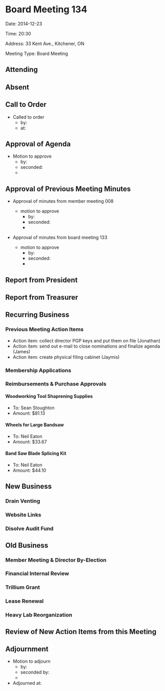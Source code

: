 # Board Meeting 134

Date: 2014-12-23

Time: 20:30

Address: 33 Kent Ave., Kitchener, ON

Meeting Type: Board Meeting

## Attending

## Absent

## Call to Order
* Called to order
    * by: 
    * at: 

## Approval of Agenda
* Motion to approve
    * by: 
    * seconded: 
    * 

## Approval of Previous Meeting Minutes
* Approval of minutes from member meeting 008
    * motion to approve
        * by: 
        * seconded: 
        * 

* Approval of minutes from board meeting 133
    * motion to approve
        * by: 
        * seconded: 
        * 

## Report from President

## Report from Treasurer

## Recurring Business

### Previous Meeting Action Items
* Action item: collect director PGP keys and put them on file (Jonathan)
* Action item: send out e-mail to close nominations and finalize agenda (James)
* Action item: create physical filing cabinet (Jaymis)

### Membership Applications

### Reimbursements & Purchase Approvals

#### Woodworking Tool Shaprening Supplies
* To: Sean Stoughton
* Amount: $81.13

#### Wheels for Large Bandsaw
* To: Neil Eaton
* Amount: $33.67

#### Band Saw Blade Splicing Kit
* To: Neil Eaton
* Amount: $44.10

## New Business

### Drain Venting

### Website Links

### Disolve Audit Fund

## Old Business

### Member Meeting & Director By-Election

### Financial Internal Review

### Trillium Grant

### Lease Renewal

### Heavy Lab Reorganization

## Review of New Action Items from this Meeting

## Adjournment
* Motion to adjourn
    * by: 
    * seconded by: 
    * 
* Adjourned at: 
